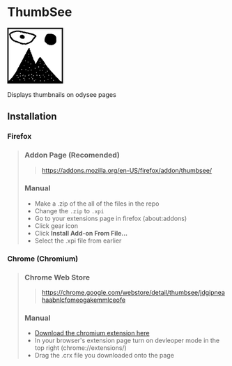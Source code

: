 # ThumbSee
![ThumbSee Logo](./icon.png)

Displays thumbnails on odysee pages

## Installation
### Firefox
> ### Addon Page (Recomended)
> > https://addons.mozilla.org/en-US/firefox/addon/thumbsee/
> 
> ### Manual
> - Make a .zip of the all of the files in the repo
> - Change the `.zip` to `.xpi`
> - Go to your extensions page in firefox (about:addons)
> - Click gear icon
> - Click **Install Add-on From File...**
> - Select the .xpi file from earlier
> 
### Chrome (Chromium)
> ### Chrome Web Store
> > https://chrome.google.com/webstore/detail/thumbsee/jdgipneahaabnlcfomeogakemmlceofe
> ### Manual
> - [Download the chromium extension here](https://github.com/treevar/ThumbSee/releases/tag/chrome)
> - In your browser's extension page turn on devleoper mode in the top right (chrome://extensions/)
> - Drag the .crx file you downloaded onto the page
>
